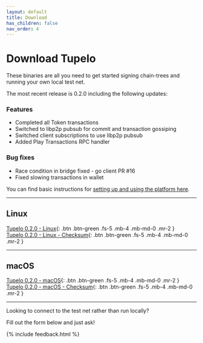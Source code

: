 ```yaml
---
layout: default
title: Download
has_children: false
nav_order: 4
---
```


# Download Tupelo

These binaries are all you need to get started signing chain-trees and running
your own local test net.

The most recent release is 0.2.0 including the following updates:

### Features
* Completed all Token transactions
* Switched to libp2p pubsub for commit and transaction gossiping
* Switched client subscriptions to use libp2p pubsub
* Added Play Transactions RPC handler
### Bug fixes
* Race condition in bridge fixed - go client PR #16
* Fixed slowing transactions in wallet

You can find basic instructions for
[setting up and using the platform here](tutorials/rpc_server).

***

## Linux

[Tupelo 0.2.0 - Linux](tutorials/download/tupelo-v0.2.0-linux-amd64){: .btn .btn-green .fs-5 .mb-4 .mb-md-0 .mr-2 }  
[Tupelo 0.2.0 - Linux - Checksum](tutorials/download/tupelo-v0.2.0-linux-amd64-checksum.txt){: .btn .btn-green .fs-5 .mb-4 .mb-md-0 .mr-2 }

***

## macOS

[Tupelo 0.2.0 - macOS](tutorials/download/tupelo-v0.2.0-darwin-amd64){: .btn .btn-green .fs-5 .mb-4 .mb-md-0 .mr-2 }  
[Tupelo 0.2.0 - macOS - Checksum](tutorials/download/tupelo-v0.2.0-darwin-amd64-checksum.txt){: .btn .btn-green .fs-5 .mb-4 .mb-md-0 .mr-2 }

***

Looking to connect to the test net rather than run locally?  

Fill out the form below and just ask!    

{% include feedback.html %}
